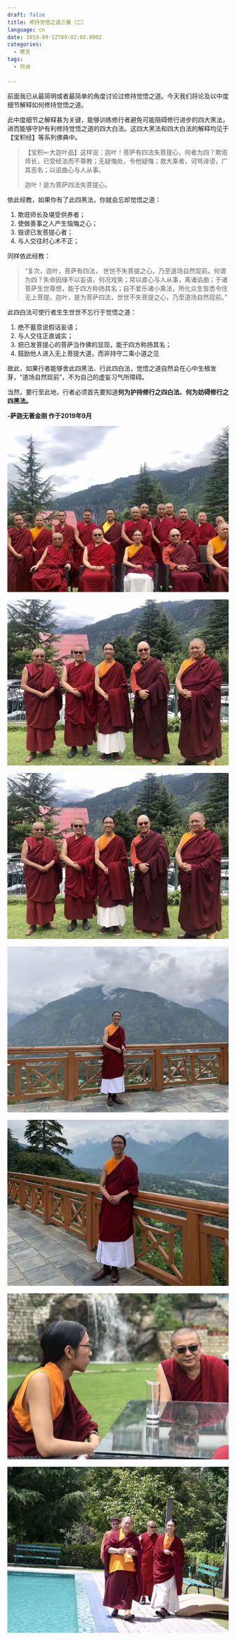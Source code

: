 ```yaml
---
draft: false
title: 修持觉悟之道三要（二）
language: cn
date: 2019-09-12T09:02:03.000Z
categories:
  - 教言
tags:
  - 窍诀

---
```


前面我已从最简明或者最简单的角度讨论过修持觉悟之道。今天我们将论及以中度细节解释如何修持觉悟之道。

此中度细节之解释甚为关键，能够训练修行者避免可能阻碍修行进步的四大黑法，进而能够守护有利修持觉悟之道的四大白法。这四大黑法和四大白法的解释均见于【宝积经】等系列佛典中。

>【宝积═·大迦叶品】这样说：迦叶！菩萨有四法失菩提心，何者为四？欺诳师长，已受经法而不尊教；无疑悔处，令他疑悔；救大乘者，诃骂诽谤，广其恶名；以谄曲心与人从事。
>
>迦叶！是为菩萨四法失菩提心。

依此经教，如果你有了此四黑法，你就会忘却觉悟之道：

1. 欺诳师长及堪受供养者；
2. 使做善事之人产生恼悔之心；
3. 毁谤已发菩提心者；
4. 与人交往时心术不正；

同样依此经教：

> “复次，迦叶，菩萨有四法， 世世不失菩提之心，乃至道场自然现前。何谓为四？失命因缘不以妄语，何况戏笑；常以直心与人从事，离诸谄曲；于诸菩萨生世尊想，能于四方称扬其名；自不爱乐诸小乘法，所化众生皆悉令住无上菩提。迦叶，是为菩萨四法，世世不失菩提之心，乃至道场自然现前。”

此四白法可使行者生生世世不忘行于觉悟之道：

1. 绝不蓄意说假话妄语；
1. 与人交往正直诚实；
1. 把已发菩提心的菩萨当作佛的显现，能于四方称扬其名；
1. 鼓励他人进入无上菩提大道，而非持守二乘小道之见

故此，如果行者能够舍此四黑法、行此四白法，觉悟之道自然会在心中生根发芽，“道场自然现前”，不为自己的虚妄习气所障碍。

当然，要行至此地，行者必须首先要知道**何为护持修行之四白法、何为妨碍修行之四黑法。**

**-萨迦无著金刚 作于2019年9月**

![image-20200510124116133](https://raw.githubusercontent.com/thogmedorje/up/master/uPic/image-20200510124116133.png)

![image-20200510124024208](https://raw.githubusercontent.com/thogmedorje/up/master/uPic/image-20200510124024208.png)

![img](https://raw.githubusercontent.com/thogmedorje/up/master/uPic/image-20200510124201521.png)

![img](https://raw.githubusercontent.com/thogmedorje/up/master/uPic/640-20200510124234041.jpeg)

![image-20200510124334387](https://raw.githubusercontent.com/thogmedorje/up/master/uPic/image-20200510124334387.png)

![image-20200510124412424](https://raw.githubusercontent.com/thogmedorje/up/master/uPic/image-20200510124412424.png)

![image-20200510124450799](https://raw.githubusercontent.com/thogmedorje/up/master/uPic/image-20200510124450799.png)
